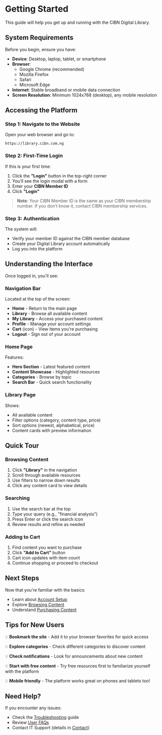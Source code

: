 # Getting Started

This guide will help you get up and running with the CIBN Digital Library.

## System Requirements

Before you begin, ensure you have:

- **Device**: Desktop, laptop, tablet, or smartphone
- **Browser**: 
  - Google Chrome (recommended)
  - Mozilla Firefox
  - Safari
  - Microsoft Edge
- **Internet**: Stable broadband or mobile data connection
- **Screen Resolution**: Minimum 1024x768 (desktop), any mobile resolution

## Accessing the Platform

### Step 1: Navigate to the Website

Open your web browser and go to:
```
https://library.cibn.com.ng
```

### Step 2: First-Time Login

If this is your first time:

1. Click the **"Login"** button in the top-right corner
2. You'll see the login modal with a form
3. Enter your **CIBN Member ID**
4. Click **"Login"**

> **Note**: Your CIBN Member ID is the same as your CIBN membership number. If you don't know it, contact CIBN membership services.

### Step 3: Authentication

The system will:
- Verify your member ID against the CIBN member database
- Create your Digital Library account automatically
- Log you into the platform

## Understanding the Interface

Once logged in, you'll see:

### Navigation Bar
Located at the top of the screen:
- **Home** - Return to the main page
- **Library** - Browse all available content
- **My Library** - Access your purchased content
- **Profile** - Manage your account settings
- **Cart** (icon) - View items you're purchasing
- **Logout** - Sign out of your account

### Home Page
Features:
- **Hero Section** - Latest featured content
- **Content Showcase** - Highlighted resources
- **Categories** - Browse by topic
- **Search Bar** - Quick search functionality

### Library Page
Shows:
- All available content
- Filter options (category, content type, price)
- Sort options (newest, alphabetical, price)
- Content cards with preview information

## Quick Tour

### Browsing Content
1. Click **"Library"** in the navigation
2. Scroll through available resources
3. Use filters to narrow down results
4. Click any content card to view details

### Searching
1. Use the search bar at the top
2. Type your query (e.g., "financial analysis")
3. Press Enter or click the search icon
4. Review results and refine as needed

### Adding to Cart
1. Find content you want to purchase
2. Click **"Add to Cart"** button
3. Cart icon updates with item count
4. Continue shopping or proceed to checkout

## Next Steps

Now that you're familiar with the basics:

- Learn about [Account Setup](account-setup.md)
- Explore [Browsing Content](browsing-content.md)
- Understand [Purchasing Content](purchasing-content.md)

## Tips for New Users

💡 **Bookmark the site** - Add it to your browser favorites for quick access

💡 **Explore categories** - Check different categories to discover content

💡 **Check notifications** - Look for announcements about new content

💡 **Start with free content** - Try free resources first to familiarize yourself with the platform

💡 **Mobile friendly** - The platform works great on phones and tablets too!

## Need Help?

If you encounter any issues:
- Check the [Troubleshooting](troubleshooting.md) guide
- Review [User FAQs](../faqs/user-faqs.md)
- Contact IT Support (details in [Contact](../appendix/contact.md))
